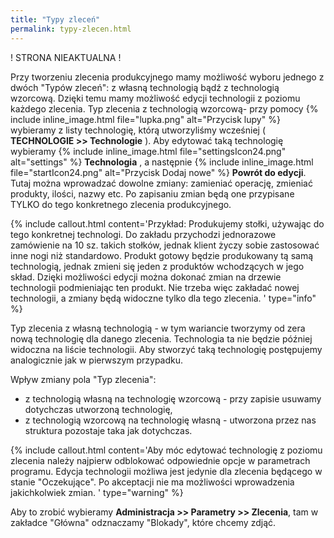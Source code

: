 ```yaml
---
title: "Typy zleceń"
permalink: typy-zlecen.html 
---
```


! STRONA NIEAKTUALNA !

Przy tworzeniu zlecenia produkcyjnego mamy możliwość wyboru jednego z dwóch "Typów zleceń": z własną technologią bądź z technologią wzorcową. Dzięki temu mamy możliwość edycji technologii z poziomu każdego zlecenia.
Typ zlecenia z technologią wzorcową- przy pomocy {% include inline_image.html file="lupka.png" alt="Przycisk lupy" %} wybieramy z listy technologię, którą utworzyliśmy wcześniej ( **TECHNOLOGIE >> Technologie** ). Aby edytować taką technologię wybieramy {% include inline_image.html file="settingsIcon24.png" alt="settings" %} **Technologia** , a następnie {% include inline_image.html file="startIcon24.png" alt="Przycisk Dodaj nowe" %} **Powrót do edycji**. Tutaj można wprowadzać dowolne zmiany: zamieniać operację, zmieniać produkty, ilości, nazwy etc. Po zapisaniu zmian będą one przypisane TYLKO do tego konkretnego zlecenia produkcyjnego.  

{% include callout.html content='Przykład:  Produkujemy stołki, używając do tego konkretnej technologi. Do zakładu przychodzi jednorazowe zamówienie na 10 sz. takich stołków, jednak klient życzy sobie zastosować inne nogi niż standardowo. Produkt gotowy będzie produkowany tą samą technologią, jednak zmieni się jeden z produktów wchodzących w jego skład. Dzięki możliwości edycji można dokonać zmian na drzewie technologii podmieniając ten produkt. Nie trzeba więc zakładać nowej technologii, a zmiany będą widoczne tylko dla tego zlecenia. ' type="info" %}

  
Typ zlecenia z własną technologią - w tym wariancie tworzymy od zera nową technologię dla danego zlecenia. Technologia ta nie będzie później widoczna na liście technologii. Aby stworzyć taką technologię postępujemy analogicznie jak w pierwszym przypadku.  
  
Wpływ zmiany pola "Typ zlecenia":

- z technologią własną na technologię wzorcową - przy zapisie usuwamy dotychczas utworzoną technologię,
- z technologią wzorcową na technologię własną - utworzona przez nas struktura pozostaje taka jak dotychczas.

{% include callout.html content='Aby móc edytować technologię z poziomu zlecenia należy najpierw odblokować odpowiednie opcje w parametrach programu. Edycja technologii możliwa jest jedynie dla zlecenia będącego w stanie "Oczekujące". Po akceptacji nie ma możliwości wprowadzenia jakichkolwiek zmian.
' type="warning" %}

Aby to zrobić wybieramy **Administracja >> Parametry >> Zlecenia**, tam w zakładce "Główna" odznaczamy "Blokady", które chcemy zdjąć.
